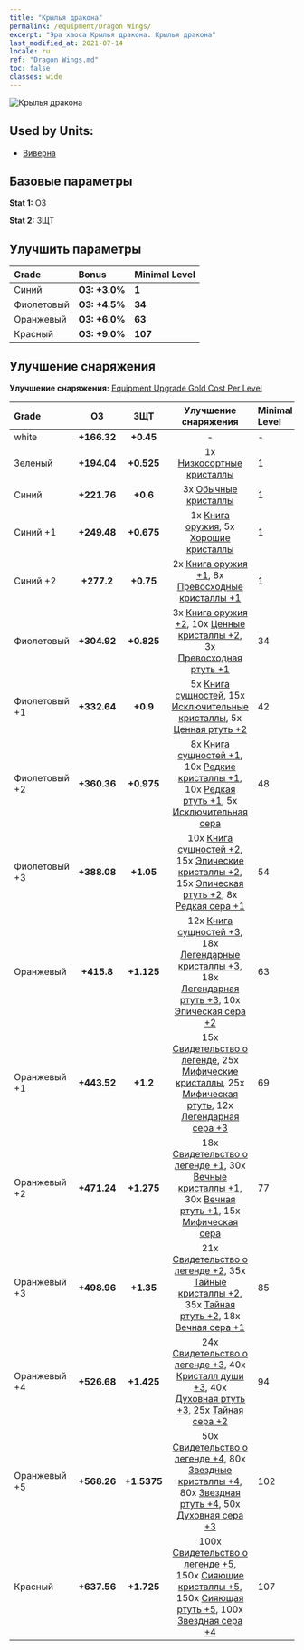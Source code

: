```yaml
---
title: "Крылья дракона"
permalink: /equipment/Dragon Wings/
excerpt: "Эра хаоса Крылья дракона. Крылья дракона"
last_modified_at: 2021-07-14
locale: ru
ref: "Dragon Wings.md"
toc: false
classes: wide
---
```


  ![Крылья дракона](/images/e/e_8064.png)

## Used by Units:

* [Виверна](/ru/units/Wyvern/) 


## Базовые параметры
 **Stat 1:** ОЗ

 **Stat 2:** ЗЩТ

## Улучшить параметры

  |     Grade    |   Bonus | Minimal Level | 
  |:-------------|:--------|:--------------| 
  | Синий | **ОЗ: +3.0%** | **1** | 
  | Фиолетовый | **ОЗ: +4.5%** | **34** | 
  | Оранжевый | **ОЗ: +6.0%** | **63** | 
  | Красный | **ОЗ: +9.0%** | **107** | 


## Улучшение снаряжения
 **Улучшение снаряжения:** [Equipment Upgrade Gold Cost Per Level](/equipment/EquipmentUpgradeCostPerLevel/) 

  |          Grade      | ОЗ | ЗЩТ | Улучшение снаряжения | Minimal Level |
  |:--------------------|:---------:|:---------:|:----------------:|:--------------|
  | white | **+166.32** | **+0.45** | - | - |
  | Зеленый | **+194.04** | **+0.525** | 1x [Низкосортные кристаллы](/ItemsRU/mat_5/) | 1 |
  | Синий | **+221.76** | **+0.6** | 3x [Обычные кристаллы](/ItemsRU/mat_11/) | 1 |
  | Синий +1 | **+249.48** | **+0.675** | 1x [Книга оружия](/ItemsRU/mat_18/), 5x [Хорошие кристаллы](/ItemsRU/mat_17/) | 1 |
  | Синий +2 | **+277.2** | **+0.75** | 2x [Книга оружия +1](/ItemsRU/mat_25/), 8x [Превосходные кристаллы +1](/ItemsRU/mat_24/) | 1 |
  | Фиолетовый | **+304.92** | **+0.825** | 3x [Книга оружия +2](/ItemsRU/mat_32/), 10x [Ценные кристаллы +2](/ItemsRU/mat_31/), 3x [Превосходная ртуть +1](/ItemsRU/mat_21/) | 34 |
  | Фиолетовый +1 | **+332.64** | **+0.9** | 5x [Книга сущностей](/ItemsRU/mat_39/), 15x [Исключительные кристаллы](/ItemsRU/mat_38/), 5x [Ценная ртуть +2](/ItemsRU/mat_28/) | 42 |
  | Фиолетовый +2 | **+360.36** | **+0.975** | 8x [Книга сущностей +1](/ItemsRU/mat_46/), 10x [Редкие кристаллы +1](/ItemsRU/mat_45/), 10x [Редкая ртуть +1](/ItemsRU/mat_42/), 5x [Исключительная сера](/ItemsRU/mat_36/) | 48 |
  | Фиолетовый +3 | **+388.08** | **+1.05** | 10x [Книга сущностей +2](/ItemsRU/mat_53/), 15x [Эпические кристаллы +2](/ItemsRU/mat_52/), 15x [Эпическая ртуть +2](/ItemsRU/mat_49/), 8x [Редкая сера +1](/ItemsRU/mat_43/) | 54 |
  | Оранжевый | **+415.8** | **+1.125** | 12x [Книга сущностей +3](/ItemsRU/mat_60/), 18x [Легендарные кристаллы +3](/ItemsRU/mat_59/), 18x [Легендарная ртуть +3](/ItemsRU/mat_56/), 10x [Эпическая сера +2](/ItemsRU/mat_50/) | 63 |
  | Оранжевый +1 | **+443.52** | **+1.2** | 15x [Свидетельство о легенде](/ItemsRU/mat_67/), 25x [Мифические кристаллы](/ItemsRU/mat_66/), 25x [Мифическая ртуть](/ItemsRU/mat_63/), 12x [Легендарная сера +3](/ItemsRU/mat_57/) | 69 |
  | Оранжевый +2 | **+471.24** | **+1.275** | 18x [Свидетельство о легенде +1](/ItemsRU/mat_74/), 30x [Вечные кристаллы +1](/ItemsRU/mat_73/), 30x [Вечная ртуть +1](/ItemsRU/mat_70/), 15x [Мифическая сера](/ItemsRU/mat_64/) | 77 |
  | Оранжевый +3 | **+498.96** | **+1.35** | 21x [Свидетельство о легенде +2](/ItemsRU/mat_81/), 35x [Тайные кристаллы +2](/ItemsRU/mat_80/), 35x [Тайная ртуть +2](/ItemsRU/mat_77/), 18x [Вечная сера +1](/ItemsRU/mat_71/) | 85 |
  | Оранжевый +4 | **+526.68** | **+1.425** | 24x [Свидетельство о легенде +3](/ItemsRU/mat_88/), 40x [Кристалл души +3](/ItemsRU/mat_87/), 40x [Духовная ртуть +3](/ItemsRU/mat_84/), 25x [Тайная сера +2](/ItemsRU/mat_78/) | 94 |
  | Оранжевый +5 | **+568.26** | **+1.5375** | 50x [Свидетельство о легенде +4](/ItemsRU/mat_95/), 80x [Звездные кристаллы +4](/ItemsRU/mat_94/), 80x [Звездная ртуть +4](/ItemsRU/mat_91/), 50x [Духовная сера +3](/ItemsRU/mat_85/) | 102 |
  | Красный | **+637.56** | **+1.725** | 100x [Свидетельство о легенде +5](/ItemsRU/mat_102/), 150x [Сияющие кристаллы +5](/ItemsRU/mat_101/), 150x [Сияющая ртуть +5](/ItemsRU/mat_98/), 100x [Звездная сера +4](/ItemsRU/mat_92/) | 107 |

